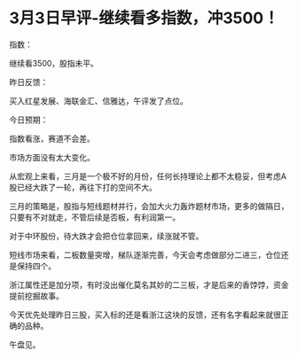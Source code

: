 # 3月3日早评-继续看多指数，冲3500！

指数：

继续看3500，股指未平。

昨日反馈：

买入红星发展、海联金汇、信雅达，午评发了点位。

今日预期：

指数看涨，赛道不会差。

市场方面没有太大变化。

从宏观上来看，三月是一个极不好的月份，任何长持理论上都不太稳妥，但考虑A股已经大跌了一轮，再往下打的空间不大。

三月的策略是，股指与短线题材并行，会加大火力轰炸题材市场，更多的做隔日，只要有不对就走，不管后续是否板，有利润第一。

对于中环股份，待大跌才会把仓位拿回来，续涨就不管。

短线市场来看，二板数量突增，梯队逐渐完善，今天会考虑做部分二进三，仓位还是保持四个。

浙江属性还是加分项，有时没出催化莫名其妙的二三板，才是后来的香饽饽，资金提前挖掘故事。

今天优先处理昨日三股，买入标的还是看浙江这块的反馈，还有名字看起来就很正确的品种。

午盘见。
